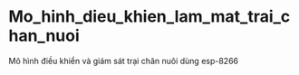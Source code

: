 # Mo_hinh_dieu_khien_lam_mat_trai_chan_nuoi
 Mô hình điều khiển và giám sát trại chăn nuôi dùng esp-8266

